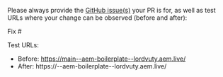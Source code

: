 Please always provide the [GitHub issue(s)](../issues) your PR is for, as well as test URLs where your change can be observed (before and after):

Fix #<gh-issue-id>

Test URLs:
- Before: https://main--aem-boilerplate--lordvuty.aem.live/
- After: https://<branch>--aem-boilerplate--lordvuty.aem.live/
